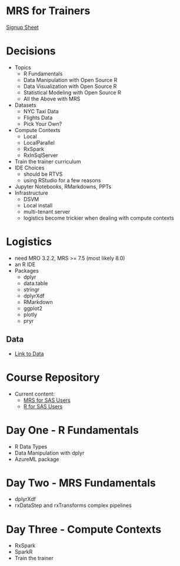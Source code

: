 MRS for Trainers
================

[Signup Sheet](https://microsoft.sharepoint.com/teams/ADS_education/_layouts/15/WopiFrame.aspx?sourcedoc={abb9a754-22dc-41d7-9c18-4ee1f7c6b8d6}&action=view&activeCell=%27Sheet1%27!G15)

# Decisions

+ Topics
    * R Fundamentals
    * Data Manipulation with Open Source R
    * Data Visualization with Open Source R
    * Statistical Modeling with Open Source R
    * All the Above with MRS
+ Datasets
    * NYC Taxi Data
    * Flights Data
    * Pick Your Own?
+ Compute Contexts
    * Local
    * LocalParallel
    * RxSpark
    * RxInSqlServer
+ Train the trainer curriculum
+ IDE Choices
    * should be RTVS
    * using RStudio for a few reasons
+ Jupyter Notebooks, RMarkdowns, PPTs
+ Infrastructure
    * DSVM
    * Local install
    * multi-tenant server
    * logistics become trickier when dealing with compute contexts

# Logistics
+ need MRO 3.2.2, MRS >= 7.5 (most likely 8.0)
+ an R IDE
+ Packages
    * dplyr
    * data.table
    * stringr
    * dplyrXdf
    * RMarkdown
    * ggplot2
    * plotly
    * pryr

## Data
+ [Link to Data](https://microsoft-my.sharepoint.com/personal/alizaidi_microsoft_com/_layouts/15/guestaccess.aspx?guestaccesstoken=z93XnvZYkC%2fv9wIByirEMaSnm0uKyK33T6MLfWov0aw%3d&docid=2_11ba7b32a07954f26bdc0e4e3fec4c0f9&rev=1)

# Course Repository

+ Current content:
    * [MRS for SAS Users](https://github.com/Azure/Cortana-Intelligence-Gallery-Content/blob/master/Tutorials/MRS-for-SAS-Users/MRS%20for%20SAS%20Users.md)
    * [R for SAS Users](https://github.com/Azure/Cortana-Intelligence-Gallery-Content/blob/master/Tutorials/R-for-SAS-Users/R%20for%20SAS%20Users.md)

# Day One - R Fundamentals

+ R Data Types
+ Data Manipulation with dplyr
+ AzureML package

# Day Two - MRS Fundamentals

+ dplyrXdf
+ rxDataStep and rxTransforms complex pipelines

# Day Three - Compute Contexts

+ RxSpark
+ SparkR
+ Train the trainer